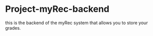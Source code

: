 # Project-myRec-backend
this is the backend of the myRec system that allows you to store your grades.
